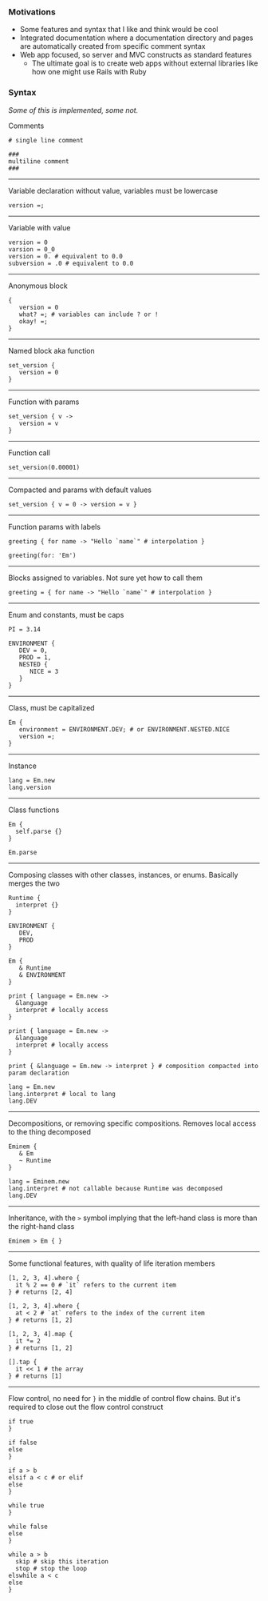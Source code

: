 ### Motivations

- Some features and syntax that I like and think would be cool
- Integrated documentation where a documentation directory and pages are automatically created from specific comment
  syntax
- Web app focused, so server and MVC constructs as standard features
    - The ultimate goal is to create web apps without external libraries like how one might use Rails with Ruby

### Syntax

*Some of this is implemented, some not.*

Comments

```
# single line comment

###
multiline comment
###
```

---

Variable declaration without value, variables must be lowercase

```
version =;
```

---
Variable with value

```
version = 0
varsion = 0_0
version = 0. # equivalent to 0.0
subversion = .0 # equivalent to 0.0
```

---
Anonymous block

```
{
   version = 0
   what? =; # variables can include ? or !
   okay! =;
}
```

---
Named block aka function

```
set_version {
   version = 0
}
```

---
Function with params

```
set_version { v ->
   version = v
}
```

---
Function call

```
set_version(0.00001)
```

---
Compacted and params with default values

```
set_version { v = 0 -> version = v }
```

---
Function params with labels

```
greeting { for name -> "Hello `name`" # interpolation }

greeting(for: 'Em')
```

---
Blocks assigned to variables. Not sure yet how to call them

```
greeting = { for name -> "Hello `name`" # interpolation }
```

---
Enum and constants, must be caps

```
PI = 3.14

ENVIRONMENT {
   DEV = 0,
   PROD = 1,
   NESTED {
      NICE = 3
   }
}
```

---
Class, must be capitalized

```
Em {
   environment = ENVIRONMENT.DEV; # or ENVIRONMENT.NESTED.NICE
   version =;
}
```

---
Instance

```
lang = Em.new
lang.version
```

---
Class functions

```
Em {
  self.parse {}
}

Em.parse
```

---

Composing classes with other classes, instances, or enums. Basically merges the two

```
Runtime {
  interpret {}
}

ENVIRONMENT {
   DEV,
   PROD
}

Em {
   & Runtime
   & ENVIRONMENT
}

print { language = Em.new ->
  &language
  interpret # locally access 
}

print { language = Em.new ->
  &language
  interpret # locally access 
}

print { &language = Em.new -> interpret } # composition compacted into param declaration

lang = Em.new
lang.interpret # local to lang
lang.DEV
```

---
Decompositions, or removing specific compositions. Removes local access to the thing decomposed

```
Eminem {
   & Em
   ~ Runtime
}

lang = Eminem.new
lang.interpret # not callable because Runtime was decomposed
lang.DEV
```

---
Inheritance, with the `>` symbol implying that the left-hand class is more than the right-hand
class

```
Eminem > Em { }
```

---
Some functional features, with quality of life iteration members

```
[1, 2, 3, 4].where { 
  it % 2 == 0 # `it` refers to the current item
} # returns [2, 4]

[1, 2, 3, 4].where { 
  at < 2 # `at` refers to the index of the current item
} # returns [1, 2]

[1, 2, 3, 4].map { 
  it *= 2
} # returns [1, 2]

[].tap { 
  it << 1 # the array
} # returns [1]
```

---
Flow control, no need for `}` in the middle of control flow chains. But it's required to close out the flow control
construct

```
if true
}

if false
else
}

if a > b
elsif a < c # or elif
else
}

while true
}

while false
else
}

while a > b
  skip # skip this iteration
  stop # stop the loop
elswhile a < c
else
}
```
